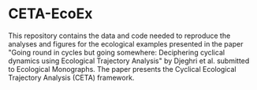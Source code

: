 # CETA-EcoEx
This repository contains the data and code needed to reproduce the analyses and figures for the ecological examples presented in the paper "Going round in cycles but going somewhere: Deciphering cyclical dynamics using Ecological Trajectory Analysis" by Djeghri et al. submitted to Ecological Monographs. The paper presents the Cyclical Ecological Trajectory Analysis (CETA) framework.
